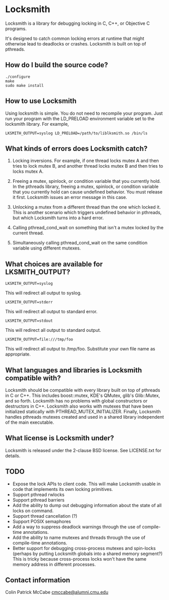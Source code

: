 Locksmith
======================
Locksmith is a library for debugging locking in C, C++, or Objective C programs.

It's designed to catch common locking errors at runtime that might otherwise
lead to deadlocks or crashes.  Locksmith is built on top of pthreads.

How do I build the source code?
----------------------------------
    ./configure
    make
    sudo make install

How to use Locksmith
--------------------------
Using locksmith is simple.  You do not need to recompile your program.  Just
run your program with the LD\_PRELOAD environment variable set to the locksmith
library.  For example,

    LKSMITH_OUTPUT=syslog LD_PRELOAD=/path/to/liblksmith.so /bin/ls

What kinds of errors does Locksmith catch?
--------------------------------------------
1. Locking inversions.
For example, if one thread locks mutex A and then tries to lock mutex B, and
another thread locks mutex B and then tries to locks mutex A.

2. Freeing a mutex, spinlock, or condition variable that you currently hold.
In the pthreads library, freeing a mutex, spinlock, or condition variable that
you currently hold can cause undefined behavior.  You must release it first.
Locksmith issues an error message in this case.

3. Unlocking a mutex from a different thread than the one which locked it.
This is another scenario which triggers undefined behavior in pthreads, but
which Locksmith turns into a hard error.

4. Calling pthread_cond_wait on something that isn't a mutex locked by the
current thread.

5. Simultaneously calling pthread_cond_wait on the same condition variable
using different mutexes.

What choices are available for LKSMITH\_OUTPUT? 
-------------------------------------------------
    LKSMITH_OUTPUT=syslog
This will redirect all output to syslog.

    LKSMITH_OUTPUT=stderr
This will redirect all output to standard error.

    LKSMITH_OUTPUT=stdout
This will redirect all output to standard output.

    LKSMITH_OUTPUT=file:///tmp/foo
This will redirect all output to /tmp/foo.  Substitute your own file name as appropriate.

What languages and libraries is Locksmith compatible with? 
-------------------------------------------------------------
Locksmith should be compatible with every library built on top of pthreads in C
or C++.  This includes boost::mutex, KDE's QMutex, glib's Glib::Mutex, and so
forth.  Locksmith has no problems with global constructors or destructors in
C++.  Locksmith also works with mutexes that have been initialized statically
with PTHREAD\_MUTEX\_INITIALIZER.  Finally, Locksmith handles pthreads mutexes
created and used in a shared library independent of the main executable.

What license is Locksmith under?
-------------------------------------------------------------
Locksmith is released under the 2-clause BSD license.  See LICENSE.txt for
details.

TODO
-------------------------------------------------------------
* Expose the lock APIs to client code.  This will make Locksmith usable in code that implements its own locking primitives.
* Support pthread rwlocks
* Support pthread barriers
* Add the ability to dump out debugging information about the state of all locks on command.
* Support thread cancellation (?)
* Support POSIX semaphores
* Add a way to suppress deadlock warnings through the use of compile-time annotations.
* Add the ability to name mutexes and threads through the use of compile-time annotations.
* Better support for debugging cross-process mutexes and spin-locks (perhaps by putting Locksmith globals into a shared memory segment?)  This is tricky because cross-process locks won't have the same memory address in different processes.

Contact information
-------------------------------------------------------------
Colin Patrick McCabe <cmccabe@alumni.cmu.edu>
